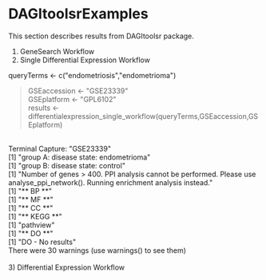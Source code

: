 # DAGItoolsrExamples

This section describes results from DAGItoolsr package.

1) GeneSearch Workflow
2) Single Differential Expression Workflow

queryTerms <- c("endometriosis","endometrioma")<br>
> GSEaccession <- "GSE23339"<br>
> GSEplatform <- "GPL6102"<br>
> results <- differentialexpression_single_workflow(queryTerms,GSEaccession,GSEplatform)<br>
<br>
Terminal Capture:
 "GSE23339"<br>
[1] "group A:  disease state: endometrioma"<br>
[1] "group B:  disease state: control"<br>
[1] "Number of genes > 400. PPI analysis cannot be performed. Please use analyse_ppi_network(). Running enrichment analysis instead."<br>
[1] "** BP **"<br>
[1] "** MF **"<br>
[1] "** CC **"<br>
[1] "** KEGG **"<br>
[1] "pathview"<br>
[1] "** DO **"<br>
[1] "DO - No results"<br>
There were 30 warnings (use warnings() to see them)<br>
<br>
3) Differential Expression Workflow
